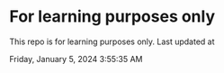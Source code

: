 # For learning purposes only
This repo is for learning purposes only.
Last updated at

Friday, January 5, 2024 3:55:35 AM

